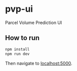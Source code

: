 # pvp-ui

Parcel Volume Prediction UI

## How to run

```bash
npm install
npm run dev 
```
Then navigate to [localhost:5000](http://localhost:5000).